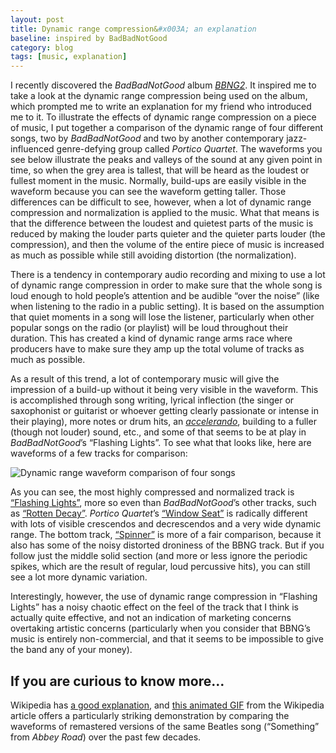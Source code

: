```yaml
---
layout: post
title: Dynamic range compression&#x003A; an explanation
baseline: inspired by BadBadNotGood
category: blog
tags: [music, explanation]
---
```


I recently discovered the *BadBadNotGood* album *[BBNG2][]*. It inspired me to take a look at the dynamic range compression being used on the album, which prompted me to write an explanation for my friend who introduced me to it. To illustrate the effects of dynamic range compression on a piece of music, I put together a comparison of the dynamic range of four different songs, two by *BadBadNotGood* and two by another contemporary jazz-influenced genre-defying group called *Portico Quartet*. The waveforms you see below illustrate the peaks and valleys of the sound at any given point in time, so when the grey area is tallest, that will be heard as the loudest or fullest moment in the music. Normally, build-ups are easily visible in the waveform because you can see the waveform getting taller. Those differences can be difficult to see, however, when a lot of dynamic range compression and normalization is applied to the music. What that means is that the difference between the loudest and quietest parts of the music is reduced by making the louder parts quieter and the quieter parts louder (the compression), and then the volume of the entire piece of music is increased as much as possible while still avoiding distortion (the normalization).

There is a tendency in contemporary audio recording and mixing to use a lot of dynamic range compression in order to make sure that the whole song is loud enough to hold people’s attention and be audible “over the noise” (like when listening to the radio in a public setting). It is based on the assumption that quiet moments in a song will lose the listener, particularly when other popular songs on the radio (or playlist) will be loud throughout their duration. This has created a kind of dynamic range arms race where producers have to make sure they amp up the total volume of tracks as much as possible.

As a result of this trend, a lot of contemporary music will give the impression of a build-up without it being very visible in the waveform. This is accomplished through song writing, lyrical inflection (the singer or saxophonist or guitarist or whoever getting clearly passionate or intense in their playing), more notes or drum hits, an *[accelerando][]*, building to a fuller (though not louder) sound, etc., and some of that seems to be at play in *BadBadNotGood*’s “Flashing Lights”. To see what that looks like, here are waveforms of a few tracks for comparison:

<p class="oversized"><img src="{{ site.base*url }}/media/waveform-comparison-full.png" alt="Dynamic range waveform comparison of four songs"></p>

As you can see, the most highly compressed and normalized track is [“Flashing Lights”][], more so even than *BadBadNotGood*’s other tracks, such as [“Rotten Decay”][]. *Portico Quartet*’s [“Window Seat”][] is radically different with lots of visible crescendos and decrescendos and a very wide dynamic range. The bottom track, [“Spinner”][] is more of a fair comparison, because it also has some of the noisy distorted droniness of the BBNG track. But if you follow just the middle solid section (and more or less ignore the periodic spikes, which are the result of regular, loud percussive hits), you can still see a lot more dynamic variation.

[BBNG2]: http://badbadnotgood.bandcamp.com/album/bbng2
[accelerando]: http://www.thefreedictionary.com/accelerando
[“Flashing Lights”]: http://badbadnotgood.bandcamp.com/track/flashing-lights
[“Rotten Decay”]: http://badbadnotgood.bandcamp.com/track/rotten-decay-3
[“Window Seat”]: http://www.youtube.com/watch?v=qpNXM-114WU
[“Spinner”]: http://www.youtube.com/watch?v=hVLveOhrvG8

Interestingly, however, the use of dynamic range compression in “Flashing Lights” has a noisy chaotic effect on the feel of the track that I think is actually quite effective, and not an indication of marketing concerns overtaking artistic concerns (particularly when you consider that BBNG’s music is entirely non-commercial, and that it seems to be impossible to give the band any of your money).

If you are curious to know more…
--------------------------------

Wikipedia has [a good explanation][wiki], and [this animated GIF][gif] from the Wikipedia article offers a particularly striking demonstration by comparing the waveforms of remastered versions of the same Beatles song (“Something” from *Abbey Road*) over the past few decades.

[wiki]: http://en.wikipedia.org/wiki/Dynamic_range_compression#Marketing
[gif]: http://en.wikipedia.org/wiki/File:Cd_loudness_trend-something.gif "Waveform comparison of different CD releases of The Beatles’ “Something” from Abbey Road"
